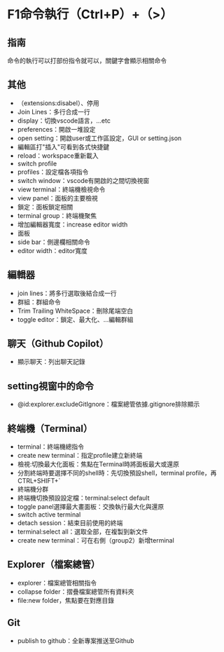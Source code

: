 # F1命令執行（Ctrl+P）+（>）

## 指南

命令的執行可以打部份指令就可以，關鍵字會顯示相關命令

## 其他

- （extensions:disabel）、停用
- Join Lines：多行合成一行
- display：切換vscode語言，...etc
- preferences：開啟一堆設定
- open setting：開啟user或工作區設定，GUI or setting.json
- 編輯區打"插入"可看到各式快捷鍵
- reload：workspace重新載入
- switch profile
- profiles：設定檔各項指令
- switch window：vscode有開啟的之間切換視窗
- view terminal：終端機檢視命令
- view panel：面板的主要檢視
- 鎖定：面板鎖定相關
- terminal group：終端機聚焦
- 增加編輯器寬度：increase editor width
- 面板
- side bar：側邊欄相關命令
- editor width：editor寬度

## 編輯器

- join lines：將多行選取後結合成一行
- 群組：群組命令
- Trim Trailing WhiteSpace：刪除尾端空白
- toggle editor：鎖定、最大化、...編輯群組

## 聊天（Github Copilot）

- 顯示聊天：列出聊天記錄

## setting視窗中的命令

- @id:explorer.excludeGitIgnore：檔案總管依據.gitignore排除顯示

## 終端機（Terminal）

- terminal：終端機總指令
- create new terminal：指定profile建立新終端
- 檢視:切換最大化面板：焦點在Terminal時將面板最大或還原
- 分割終端時要選擇不同的shell時：先切換預設shell，terminal profile，再CTRL+SHIFT+`
- 終端機分群
- 終端機切換預設設定檔：terminal:select default
- toggle panel選擇最大畫面板：交換執行最大化與還原
- switch active terminal
- detach session：結束目前使用的終端
- terminal:select all：選取全部，在複製到新文件
- create new terminal：可在右側（group2）新增terminal

## Explorer（檔案總管）

- explorer：檔案總管相關指令
- collapse folder：摺疊檔案總管所有資料夾
- file:new folder，焦點要在對應目錄

## Git

- publish to github：全新專案推送至Github
